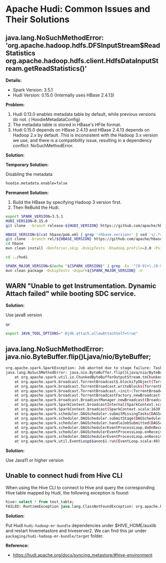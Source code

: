 # Apache Hudi: Common Issues and Their Solutions

## java.lang.NoSuchMethodError: 'org.apache.hadoop.hdfs.DFSInputStream$ReadStatistics org.apache.hadoop.hdfs.client.HdfsDataInputStream.getReadStatistics()'

**Details:**

* Spark Version: 3.5.1
* Hudi Version: 0.15.0 (Internally uses HBase 2.4.13)

**Problem:**

1. Hudi 0.13.0 enables metadata table by default, while previous versions do not. ( HoodieMetadataConfig)
2. The metadata table is stored in HBase's HFile format.
3. Hudi 0.15.0 depends on HBase 2.4.13 and HBase 2.4.13 depends on Hadoop 2.x by default. This is inconsistent with the Hadoop 3.x version we use, and there is a compatibility issue, resulting in a dependency conflict: NoSuchMethodError.

**Solution:**

**Temporary Solution:**

Disabling the metadata

```sh
hoodie.metadata.enable=false
```

**Permanent Solution:**

1. Build the HBase by specifying Hadoop 3 version first.
2. Then ReBuild the Hudi.

```sh
export SPARK_VERSION=3.5.1
HUDI_VERSION=0.15.0
git clone --branch release-${HUDI_VERSION} https://github.com/apache/hbase.git

HBASE_VERSION=$(cat hbase/pom.xml | grep '<hbase.version>' | sed 's/.*>\(.*\)<.*/\1/')
git clone --branch rel/${HBASE_VERSION} https://github.com/apache/hbase.git
cd hbase
mvn clean install -Denforcer.skip -DskipTests -Dhadoop.profile=3.0 -Psite-install-step -U

cd ../hudi

SPARK_MAJOR_VERSION=$(echo "${SPARK_VERSION}" | grep -Eo '^[0-9]+\.[0-9]*')
mvn clean package -DskipTests -Dspark${SPARK_MAJOR_VERSION} -U
```
## WARN "Unable to get Instrumentation. Dynamic Attach failed" while booting SDC service.

**Solution:**

Use java8 version

or

```sh
export JAVA_TOOL_OPTIONS="-Djdk.attach.allowAttachSelf=true"
```

## java.lang.NoSuchMethodError: java.nio.ByteBuffer.flip()Ljava/nio/ByteBuffer;

```sh
org.apache.spark.SparkException: Job aborted due to stage failure: Task serialization failed: java.lang.NoSuchMethodError: java.nio.ByteBuffer.flip()Ljava/nio/ByteBuffer;
java.lang.NoSuchMethodError: java.nio.ByteBuffer.flip()Ljava/nio/ByteBuffer;
	at org.apache.spark.util.io.ChunkedByteBufferOutputStream.toChunkedByteBuffer(ChunkedByteBufferOutputStream.scala:115)
	at org.apache.spark.broadcast.TorrentBroadcast$.blockifyObject(TorrentBroadcast.scala:369)
	at org.apache.spark.broadcast.TorrentBroadcast.writeBlocks(TorrentBroadcast.scala:161)
	at org.apache.spark.broadcast.TorrentBroadcast.<init>(TorrentBroadcast.scala:99)
	at org.apache.spark.broadcast.TorrentBroadcastFactory.newBroadcast(TorrentBroadcastFactory.scala:38)
	at org.apache.spark.broadcast.BroadcastManager.newBroadcast(BroadcastManager.scala:78)
	at org.apache.spark.SparkContext.broadcastInternal(SparkContext.scala:1657)
	at org.apache.spark.SparkContext.broadcast(SparkContext.scala:1639)
	at org.apache.spark.scheduler.DAGScheduler.submitMissingTasks(DAGScheduler.scala:1585)
	at org.apache.spark.scheduler.DAGScheduler.submitStage(DAGScheduler.scala:1402)
	at org.apache.spark.scheduler.DAGScheduler.handleJobSubmitted(DAGScheduler.scala:1337)
	at org.apache.spark.scheduler.DAGSchedulerEventProcessLoop.doOnReceive(DAGScheduler.scala:3003)
	at org.apache.spark.scheduler.DAGSchedulerEventProcessLoop.onReceive(DAGScheduler.scala:2994)
	at org.apache.spark.scheduler.DAGSchedulerEventProcessLoop.onReceive(DAGScheduler.scala:2983)
	at org.apache.spark.util.EventLoop$$anon$1.run(EventLoop.scala:49)
```

**Solution:**

Use Java11 or higher version

## Unable to connect hudi from Hive CLI

When using the Hive CLI to connect to Hive and query the corresponding Hive table mapped by Hudi, the following exception is found:

```sql
hive> select * from test_table;
FAILED: RuntimeException java.lang.ClassNotFoundException: org.apache.hudi.hadoop.HoodieParquetInputFormat
```

**Solution:**

Put Hudi `hudi-hadoop-mr-bundle` dependencies under $HIVE_HOME/auxlib and restart hivemetastore and hiveserver2. We can find this jar under `packaging/hudi-hadoop-mr-bundle/target` folder.


**Reference:**
* https://hudi.apache.org/docs/syncing_metastore/#hive-environment

